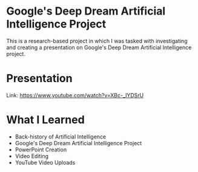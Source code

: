# Google's Deep Dream Artificial Intelligence Project
This is a research-based project in which I was tasked with investigating and creating a presentation on Google's Deep Dream Artificial Intelligence project.


# Presentation
Link: https://www.youtube.com/watch?v=XBc-_lYDSrU


# What I Learned
* Back-history of Artificial Intelligence
* Google's Deep Dream Artificial Intelligence Project
* PowerPoint Creation
* Video Editing
* YouTube Video Uploads
